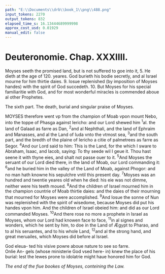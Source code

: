 ```yaml
---
path: "E:\\Documents\\drb\\book_1\\png\\488.png"
input_tokens: 2270
output_tokens: 832
elapsed_time_s: 16.13444689999998
approx_cost_usd: 0.01929
manual_edit: false
---
```

# Deuteronomie. Chap. XXXIIII.

Moyses seeth the promised land, but is not suffered to goe into it, 5. He dieth at the age of 120. yeares. God burieth his bodie secretly, and al Israel mourne for him thirtie daies. 9. Iosue replenished (by imposition of Moyses handes) with the spirit of God succedeth. 10. But Moyses for his special familiaritie with God, and for most wonderful miracles is commended aboue al other Prophetes.

<aside>The sixth part. The death, burial and singular praise of Moyses.</aside>

MOYSES therefore went vp from the champion of Moab vpon mount Nebo, into the toppe of Phasga against Iericho: and our Lord shewed him <sup>1</sup>al. the land of Galaad as farre as Dan, <sup>2</sup>and al Nephthali, and the land of Ephraim and Manasses, and al the Land of Iuda vnto the vtmost sea, <sup>3</sup>and the south part, and the bredth of the plaine of Iericho a citie of palmetrees as farre as Segor. <sup>4</sup>And our Lord said to him: This is the Land, for the which I sware to Abraham, Isaac, and Iacob, saying: To thy seede wil I geue it. Thou hast seene it with thyne eies, and shalt not passe ouer to it. <sup>5</sup>And Moyses the seruant of our Lord died there, in the land of Moab, our Lord commanding it: <sup>6</sup>and he buried him in the valley of the Land of Moab, against Phogor: and no man hath knowne his sepulchre vntil this present day. <sup>7</sup>Moyses was an hundred and twentie yeares old when he died: his eie was not dimme, neither were his teeth moued. <sup>8</sup>And the children of Israel mourned him in the champion countrie of Moab thirtie daies: and the daies of their mourning that mourned for Moyses were accomplished. <sup>9</sup>And Iosue the sonne of Nun was replenished with the spirit of wisedome, because Moyses did put his handes vpon him. And the children of Israel obeied him: and did as our Lord commanded Moyses. <sup>10</sup>And there rose no more a prophete in Israel as Moyses, whom our Lord had knowen face to face, <sup>11</sup>in al signes and wonders, which he sent by him, to doe in the Land of Ægypt to Pharao, and to al his seruantes, and to his whole Land, <sup>12</sup>and al the strong hand, and great meruailes, which Moyses did before al Israel.

<aside>God eleua- ted his visive powre aboue nature to see so farre.</aside>

<aside>Onlie An- gels (whose ministerie God vsed here- in) knew the place of his burial: lest the Iewes prone to idolatrie might haue honored him for God.</aside>

*The end of the fiue bookes of Moyses,*
*conteining the Law.*

[^1]: al. the land of